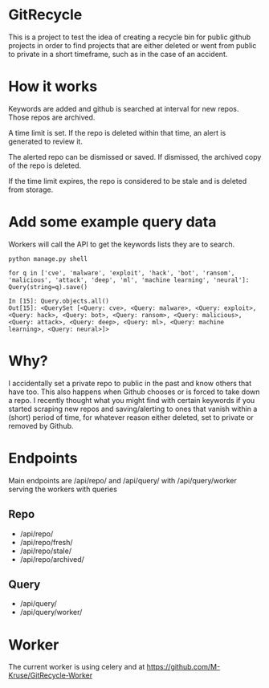 # GitRecycle

This is a project to test the idea of creating a recycle bin for public github projects in order to find projects that are either deleted or went from public to private in a short timeframe, such as in the case of an accident.

# How it works

Keywords are added and github is searched at interval for new repos. Those repos are archived.

A time limit is set. If the repo is deleted within that time, an alert is generated to review it.

The alerted repo can be dismissed or saved. If dismissed, the archived copy of the repo is deleted.

If the time limit expires, the repo is considered to be stale and is deleted from storage.

# Add some example query data

Workers will call the API to get the keywords lists they are to search.

`python manage.py shell`

`for q in ['cve', 'malware', 'exploit', 'hack', 'bot', 'ransom', 'malicious', 'attack', 'deep', 'ml', 'machine learning', 'neural']: Query(string=q).save()`                                             


```
In [15]: Query.objects.all()                                                                                                                                                                                    
Out[15]: <QuerySet [<Query: cve>, <Query: malware>, <Query: exploit>, <Query: hack>, <Query: bot>, <Query: ransom>, <Query: malicious>, <Query: attack>, <Query: deep>, <Query: ml>, <Query: machine learning>, <Query: neural>]>
```

# Why?

I accidentally set a private repo to public in the past and know others that have too. This also happens when Github chooses or is forced to take down a repo. I recently thought what you might find with certain keywords if you started scraping new repos and saving/alerting to ones that vanish within a (short) period of time, for whatever reason either deleted, set to private or removed by Github.

# Endpoints

Main endpoints are /api/repo/ and /api/query/ with /api/query/worker serving the workers with queries

## Repo

*  /api/repo/
*  /api/repo/fresh/
*  /api/repo/stale/
*  /api/repo/archived/

## Query

*  /api/query/
*  /api/query/worker/


# Worker

The current worker is using celery and at https://github.com/M-Kruse/GitRecycle-Worker